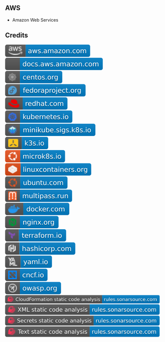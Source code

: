 AWS
---

- Amazon Web Services

Credits
-------
[![image](
Credits/aws.amazon.com.svg)](https://aws.amazon.com/)  
[![image](
Credits/docs.aws.amazon.com.svg)](https://docs.aws.amazon.com/)  
[![image](
Credits/centos.org.svg)](https://centos.org/)  
[![image](
Credits/fedoraproject.org.svg)](https://fedoraproject.org/)  
[![image](
Credits/redhat.com.svg)](https://redhat.com/)  
[![image](
Credits/kubernetes.io.svg)](https://kubernetes.io/)  
[![image](
Credits/minikube.sigs.k8s.io.svg)](https://minikube.sigs.k8s.io/)  
[![image](
Credits/k3s.io.svg)](https://k3s.io/)  
[![image](
Credits/microk8s.io.svg)](https://microk8s.io/)  
[![image](
Credits/linuxcontainers.org.svg)](https://linuxcontainers.org/)  
[![image](
Credits/ubuntu.com.svg)](https://ubuntu.com/)  
[![image](
Credits/multipass.run.svg)](https://multipass.run/)  
[![image](
Credits/docker.com.svg)](https://docker.com/)  
[![image](
Credits/nginx.org.svg)](https://nginx.org/)  
[![image](
Credits/terraform.io.svg)](https://terraform.io/)  
[![image](
Credits/hashicorp.com.svg)](https://hashicorp.com/)  
[![image](
Credits/yaml.io.svg)](https://yaml.io/)  
[![image](
Credits/cncf.io.svg)](https://cncf.io/)  
[![image](
Credits/owasp.org.svg)](https://owasp.org/)<!--[![image](
Credits/app.diagrams.net.svg)](https://app.diagrams.net/)  
[![image](
Credits/drawio.com.svg)](https://drawio.com/)-->  
[![image](
Credits/CloudFormation-static-code-analysis-rules.sonarsource.com.svg)](https://rules.sonarsource.com/cloudformation/)  
[![image](
Credits/XML-static-code-analysis-rules.sonarsource.com.svg)](https://rules.sonarsource.com/xml/)  
[![image](
Credits/Secrets-static-code-analysis-rules.sonarsource.com.svg)](https://rules.sonarsource.com/secrets/)  
[![image](
Credits/Text-static-code-analysis-rules.sonarsource.com.svg)](https://rules.sonarsource.com/text/)